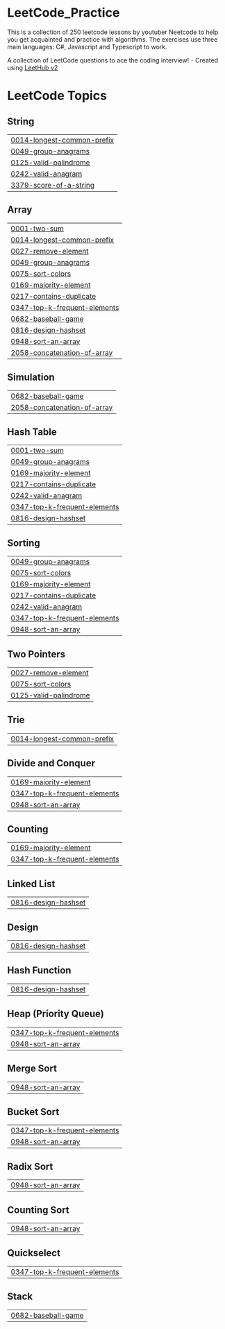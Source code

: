 # LeetCode_Practice

This is a collection of 250 leetcode lessons by youtuber Neetcode to help you get acquainted and practice with algorithms.
The exercises use three main languages: C#, Javascript and Typescript to work.

A collection of LeetCode questions to ace the coding interview! - Created using [LeetHub v2](https://github.com/arunbhardwaj/LeetHub-2.0)

<!---LeetCode Topics Start-->
# LeetCode Topics
## String
|  |
| ------- |
| [0014-longest-common-prefix](https://github.com/Son2k5/LeetCode_Practice/tree/master/0014-longest-common-prefix) |
| [0049-group-anagrams](https://github.com/Son2k5/LeetCode_Practice/tree/master/0049-group-anagrams) |
| [0125-valid-palindrome](https://github.com/Son2k5/LeetCode_Practice/tree/master/0125-valid-palindrome) |
| [0242-valid-anagram](https://github.com/Son2k5/LeetCode_Practice/tree/master/0242-valid-anagram) |
| [3379-score-of-a-string](https://github.com/Son2k5/LeetCode_Practice/tree/master/3379-score-of-a-string) |
## Array
|  |
| ------- |
| [0001-two-sum](https://github.com/Son2k5/LeetCode_Practice/tree/master/0001-two-sum) |
| [0014-longest-common-prefix](https://github.com/Son2k5/LeetCode_Practice/tree/master/0014-longest-common-prefix) |
| [0027-remove-element](https://github.com/Son2k5/LeetCode_Practice/tree/master/0027-remove-element) |
| [0049-group-anagrams](https://github.com/Son2k5/LeetCode_Practice/tree/master/0049-group-anagrams) |
| [0075-sort-colors](https://github.com/Son2k5/LeetCode_Practice/tree/master/0075-sort-colors) |
| [0169-majority-element](https://github.com/Son2k5/LeetCode_Practice/tree/master/0169-majority-element) |
| [0217-contains-duplicate](https://github.com/Son2k5/LeetCode_Practice/tree/master/0217-contains-duplicate) |
| [0347-top-k-frequent-elements](https://github.com/Son2k5/LeetCode_Practice/tree/master/0347-top-k-frequent-elements) |
| [0682-baseball-game](https://github.com/Son2k5/LeetCode_Practice/tree/master/0682-baseball-game) |
| [0816-design-hashset](https://github.com/Son2k5/LeetCode_Practice/tree/master/0816-design-hashset) |
| [0948-sort-an-array](https://github.com/Son2k5/LeetCode_Practice/tree/master/0948-sort-an-array) |
| [2058-concatenation-of-array](https://github.com/Son2k5/LeetCode_Practice/tree/master/2058-concatenation-of-array) |
## Simulation
|  |
| ------- |
| [0682-baseball-game](https://github.com/Son2k5/LeetCode_Practice/tree/master/0682-baseball-game) |
| [2058-concatenation-of-array](https://github.com/Son2k5/LeetCode_Practice/tree/master/2058-concatenation-of-array) |
## Hash Table
|  |
| ------- |
| [0001-two-sum](https://github.com/Son2k5/LeetCode_Practice/tree/master/0001-two-sum) |
| [0049-group-anagrams](https://github.com/Son2k5/LeetCode_Practice/tree/master/0049-group-anagrams) |
| [0169-majority-element](https://github.com/Son2k5/LeetCode_Practice/tree/master/0169-majority-element) |
| [0217-contains-duplicate](https://github.com/Son2k5/LeetCode_Practice/tree/master/0217-contains-duplicate) |
| [0242-valid-anagram](https://github.com/Son2k5/LeetCode_Practice/tree/master/0242-valid-anagram) |
| [0347-top-k-frequent-elements](https://github.com/Son2k5/LeetCode_Practice/tree/master/0347-top-k-frequent-elements) |
| [0816-design-hashset](https://github.com/Son2k5/LeetCode_Practice/tree/master/0816-design-hashset) |
## Sorting
|  |
| ------- |
| [0049-group-anagrams](https://github.com/Son2k5/LeetCode_Practice/tree/master/0049-group-anagrams) |
| [0075-sort-colors](https://github.com/Son2k5/LeetCode_Practice/tree/master/0075-sort-colors) |
| [0169-majority-element](https://github.com/Son2k5/LeetCode_Practice/tree/master/0169-majority-element) |
| [0217-contains-duplicate](https://github.com/Son2k5/LeetCode_Practice/tree/master/0217-contains-duplicate) |
| [0242-valid-anagram](https://github.com/Son2k5/LeetCode_Practice/tree/master/0242-valid-anagram) |
| [0347-top-k-frequent-elements](https://github.com/Son2k5/LeetCode_Practice/tree/master/0347-top-k-frequent-elements) |
| [0948-sort-an-array](https://github.com/Son2k5/LeetCode_Practice/tree/master/0948-sort-an-array) |
## Two Pointers
|  |
| ------- |
| [0027-remove-element](https://github.com/Son2k5/LeetCode_Practice/tree/master/0027-remove-element) |
| [0075-sort-colors](https://github.com/Son2k5/LeetCode_Practice/tree/master/0075-sort-colors) |
| [0125-valid-palindrome](https://github.com/Son2k5/LeetCode_Practice/tree/master/0125-valid-palindrome) |
## Trie
|  |
| ------- |
| [0014-longest-common-prefix](https://github.com/Son2k5/LeetCode_Practice/tree/master/0014-longest-common-prefix) |
## Divide and Conquer
|  |
| ------- |
| [0169-majority-element](https://github.com/Son2k5/LeetCode_Practice/tree/master/0169-majority-element) |
| [0347-top-k-frequent-elements](https://github.com/Son2k5/LeetCode_Practice/tree/master/0347-top-k-frequent-elements) |
| [0948-sort-an-array](https://github.com/Son2k5/LeetCode_Practice/tree/master/0948-sort-an-array) |
## Counting
|  |
| ------- |
| [0169-majority-element](https://github.com/Son2k5/LeetCode_Practice/tree/master/0169-majority-element) |
| [0347-top-k-frequent-elements](https://github.com/Son2k5/LeetCode_Practice/tree/master/0347-top-k-frequent-elements) |
## Linked List
|  |
| ------- |
| [0816-design-hashset](https://github.com/Son2k5/LeetCode_Practice/tree/master/0816-design-hashset) |
## Design
|  |
| ------- |
| [0816-design-hashset](https://github.com/Son2k5/LeetCode_Practice/tree/master/0816-design-hashset) |
## Hash Function
|  |
| ------- |
| [0816-design-hashset](https://github.com/Son2k5/LeetCode_Practice/tree/master/0816-design-hashset) |
## Heap (Priority Queue)
|  |
| ------- |
| [0347-top-k-frequent-elements](https://github.com/Son2k5/LeetCode_Practice/tree/master/0347-top-k-frequent-elements) |
| [0948-sort-an-array](https://github.com/Son2k5/LeetCode_Practice/tree/master/0948-sort-an-array) |
## Merge Sort
|  |
| ------- |
| [0948-sort-an-array](https://github.com/Son2k5/LeetCode_Practice/tree/master/0948-sort-an-array) |
## Bucket Sort
|  |
| ------- |
| [0347-top-k-frequent-elements](https://github.com/Son2k5/LeetCode_Practice/tree/master/0347-top-k-frequent-elements) |
| [0948-sort-an-array](https://github.com/Son2k5/LeetCode_Practice/tree/master/0948-sort-an-array) |
## Radix Sort
|  |
| ------- |
| [0948-sort-an-array](https://github.com/Son2k5/LeetCode_Practice/tree/master/0948-sort-an-array) |
## Counting Sort
|  |
| ------- |
| [0948-sort-an-array](https://github.com/Son2k5/LeetCode_Practice/tree/master/0948-sort-an-array) |
## Quickselect
|  |
| ------- |
| [0347-top-k-frequent-elements](https://github.com/Son2k5/LeetCode_Practice/tree/master/0347-top-k-frequent-elements) |
## Stack
|  |
| ------- |
| [0682-baseball-game](https://github.com/Son2k5/LeetCode_Practice/tree/master/0682-baseball-game) |
<!---LeetCode Topics End-->
